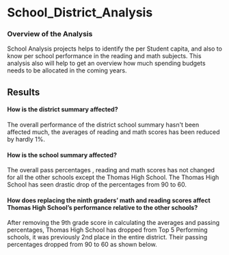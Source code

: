# School_District_Analysis

### Overview of the Analysis
School Analysis projects helps to identify the per Student capita, and also to know per school performance in the reading and math subjects. This analysis also will help to 
get an overview how much spending budgets needs to be allocated in the coming years.

## Results

#### How is the district summary affected?
The overall performance of the district school summary hasn't been affected much, the averages of reading and math scores has been reduced by hardly 1%.

#### How is the school summary affected?
The overall pass percentages , reading and math scores has not changed for all the other schools except the Thomas High School. The Thomas High School has seen drastic drop of the percentages from 90 to 60.

#### How does replacing the ninth graders’ math and reading scores affect Thomas High School’s performance relative to the other schools?
After removing the 9th grade score in calculating the averages and passing percentages, Thomas High School has dropped from Top 5 Performing schools, it was previously 2nd place in the entire district. Their passing percentages dropped from 90 to 60 as shown below.

